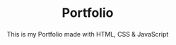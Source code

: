 <h1 align="center">Portfolio</h1>

###

<p align="center">This is my Portfolio made with HTML, CSS & JavaScript</p>
